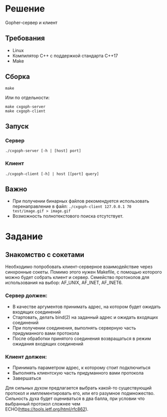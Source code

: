 # Решение

Gopher-сервер и клиент

## Требования

* Linux
* Компилятор C++ с поддержкой стандарта C++17
* Make

## Сборка

    make

Или по отдельности:

    make cxgoph-server
    make cxgoph-client

## Запуск

### Сервер

    ./cxgoph-server [-h | [host] port]

### Клиент

    ./cxgoph-client [-h] | host [[port] query]

## Важно

* При получении бинарных файлов рекомендуется использовать перенаправление в файл:
  `./cxgoph-client 127.0.0.1 70 test/image.gif > image.gif`
* Возможность полнотекстового поиска отсутствует.

# Задание

## Знакомство с сокетами

Необходимо попробовать клиент-серверное взаимодействие через синхронные сокеты.
Помимо этого нужен Makefile, с помощью которого можно будет собрать клиент и сервер.
Семейство протоколов для использования на выбор: AF_UNIX, AF_INET, AF_INET6.

### Сервер должен:
 * В качестве аргументов принимать адрес, на котором будет ожидать входящих соединений
 * Стартовать, делать bind(2) на заданный адрес и ожидать входящих соединений
 * При получении соединения, выполнять серверную часть придуманного вами протокола
 * После обработки принятого соединения возвращаться в режим ожидания входящих соединений

### Клиент должен:
 * Принимать параметром адрес, к которому стоит подключиться
 * Выполнять клиентскую часть придуманного вами протокола
 * Завершаться

Для сильных духом предлагается выбрать какой-то существующий протокол и имплементировать его, или его разумное подмножество.
Сильность духа будет оцениваться в два балла, при условии что выбранный протокол сложнее чем ECHO(https://tools.ietf.org/html/rfc862).
